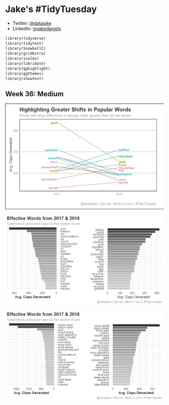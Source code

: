 # Jake's #TidyTuesday
* Twitter: [@datajake](www.twitter.come/datajake)
* LinkedIn: [imjakedaniels](www.linkedin.com/imjakedaniels)

```
library(tidyverse)
library(tidytext)
library(SnowballC)
library(gridExtra)
library(scales)
library(lubridate)
library(gghighlight)
library(ggthemes)
library(showtext)
```

## Week 36: Medium
![Big Differences](https://github.com/imjakedaniels/TidyTuesday/blob/master/Week%2036%20-%20Medium/final_shifts.jpeg?raw=TRUE)

![Successful Terms](https://github.com/imjakedaniels/TidyTuesday/blob/master/Week%2036%20-%20Medium/effective_words_mixed.jpeg?raw=TRUE)

![Bi-grams](https://github.com/imjakedaniels/TidyTuesday/blob/master/Week%2036%20-%20Medium/chart_bigrams.jpeg?raw=TRUE)